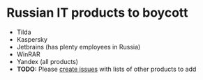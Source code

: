 # Russian IT products to boycott

- Tilda
- Kaspersky
- Jetbrains (has plenty employees in Russia)
- WinRAR
- Yandex (all products)
- **TODO:** Please [create issues](https://github.com/vshymanskyy/StandWithUkraine/issues/new) with lists of other products to add
